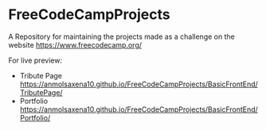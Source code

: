 # FreeCodeCampProjects
A Repository for maintaining the projects made as a challenge on the website https://www.freecodecamp.org/

For live preview:
* Tribute Page https://anmolsaxena10.github.io/FreeCodeCampProjects/BasicFrontEnd/TributePage/
* Portfolio https://anmolsaxena10.github.io/FreeCodeCampProjects/BasicFrontEnd/Portfolio/
